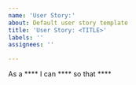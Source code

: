 ```yaml
---
name: 'User Story:'
about: Default user story template
title: 'User Story: <TITLE>'
labels: ''
assignees: ''

---
```


As a **** I can **** so that ****
